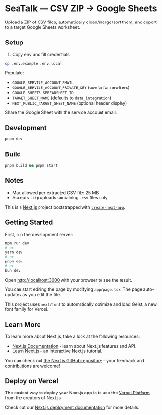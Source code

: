 # SeaTalk — CSV ZIP → Google Sheets

Upload a ZIP of CSV files, automatically clean/merge/sort them, and export to a target Google Sheets worksheet.

## Setup

1. Copy env and fill credentials

```bash
cp .env.example .env.local
```

Populate:
- `GOOGLE_SERVICE_ACCOUNT_EMAIL`
- `GOOGLE_SERVICE_ACCOUNT_PRIVATE_KEY` (use `\n` for newlines)
- `GOOGLE_SHEETS_SPREADSHEET_ID`
- `TARGET_SHEET_NAME` (defaults to `data_integration`)
- `NEXT_PUBLIC_TARGET_SHEET_NAME` (optional header display)

Share the Google Sheet with the service account email.

## Development

```bash
pnpm dev
```

## Build

```bash
pnpm build && pnpm start
```

## Notes

- Max allowed per extracted CSV file: 25 MB
- Accepts `.zip` uploads containing `.csv` files only

This is a [Next.js](https://nextjs.org) project bootstrapped with [`create-next-app`](https://nextjs.org/docs/app/api-reference/cli/create-next-app).

## Getting Started

First, run the development server:

```bash
npm run dev
# or
yarn dev
# or
pnpm dev
# or
bun dev
```

Open [http://localhost:3000](http://localhost:3000) with your browser to see the result.

You can start editing the page by modifying `app/page.tsx`. The page auto-updates as you edit the file.

This project uses [`next/font`](https://nextjs.org/docs/app/building-your-application/optimizing/fonts) to automatically optimize and load [Geist](https://vercel.com/font), a new font family for Vercel.

## Learn More

To learn more about Next.js, take a look at the following resources:

- [Next.js Documentation](https://nextjs.org/docs) - learn about Next.js features and API.
- [Learn Next.js](https://nextjs.org/learn) - an interactive Next.js tutorial.

You can check out [the Next.js GitHub repository](https://github.com/vercel/next.js) - your feedback and contributions are welcome!

## Deploy on Vercel

The easiest way to deploy your Next.js app is to use the [Vercel Platform](https://vercel.com/new?utm_medium=default-template&filter=next.js&utm_source=create-next-app&utm_campaign=create-next-app-readme) from the creators of Next.js.

Check out our [Next.js deployment documentation](https://nextjs.org/docs/app/building-your-application/deploying) for more details.
